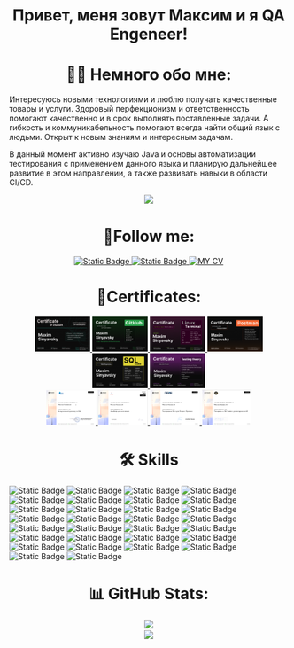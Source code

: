 <div align="center">

# Привет, меня зовут Максим и я QA Engeneer!

</div>
<div align="center">
  
# :technologist: Немного обо мне:

</div>

Интересуюсь новыми технологиями и люблю получать качественные товары и услуги. Здоровый перфекционизм и ответственность помогают качественно и в срок выполнять поставленные задачи. А гибкость и коммуникабельность помогают всегда найти общий язык с людьми. Открыт к новым знаниям и интересным задачам.

В данный момент активно изучаю Java и основы автоматизации тестирования c применением данного языка и планирую дальнейшее развитие в этом направлении, а также развивать навыки в области CI/CD.

<div id="header" align="center">
<img src="https://media.giphy.com/media/zhYSVCirREeIZtONCI/giphy.gif" width="170"/>
  
# 📩Follow me:

[![Static Badge](https://img.shields.io/badge/telegram-black?style=for-the-badge&logo=telegram&logoColor=blue&logoSize=auto)
](https://t.me/MaximSinyavsky)
[![Static Badge](https://img.shields.io/badge/Linkedin-black?style=for-the-badge&logo=Linkedin&logoColor=blue&logoSize=auto)
](https://www.linkedin.com/in/maxim-sinyavsky-42b220234/)
[![MY CV](https://img.shields.io/badge/My%20CV-black?style=for-the-badge&logo=readme&logoColor=blue&logoSize=auto)
](https://kaliningrad.hh.ru/resume/2a9d6076ff08f5e6c80039ed1f487943595661?hhtmFrom=resume_list)
</div>
<div align="center">
  
# 📃Certificates:

</div>

<div align="center">
  
  <a href="https://github.com/MaximSinyavsky/MaximSinyavsky/blob/main/assets/certificates/vadim-ksendzov-course-certificate-maxim-sinyavsky-final.png">
  <img src="https://github.com/MaximSinyavsky/MaximSinyavsky/blob/main/assets/certificates/vadim-ksendzov-course-certificate-maxim-sinyavsky-final.png" alt="final" width="100">
  </a>  
  
  <a href="https://github.com/MaximSinyavsky/MaximSinyavsky/blob/main/assets/certificates/vadim-ksendzov-course-certificate-maxim-sinyavsky-git.png">
  <img src="https://github.com/MaximSinyavsky/MaximSinyavsky/blob/main/assets/certificates/vadim-ksendzov-course-certificate-maxim-sinyavsky-git.png" alt="Git" width="100">
  </a>
  
  <a href="https://github.com/MaximSinyavsky/MaximSinyavsky/blob/main/assets/certificates/vadim-ksendzov-course-certificate-maxim-sinyavsky-linux-terminal.png">
  <img src="https://github.com/MaximSinyavsky/MaximSinyavsky/blob/main/assets/certificates/vadim-ksendzov-course-certificate-maxim-sinyavsky-linux-terminal.png" alt="Linux terminal" width="100">
  </a>
  
  <a href="https://github.com/MaximSinyavsky/MaximSinyavsky/blob/main/assets/certificates/vadim-ksendzov-course-certificate-maxim-sinyavsky-postman.png">
  <img src="https://github.com/MaximSinyavsky/MaximSinyavsky/blob/main/assets/certificates/vadim-ksendzov-course-certificate-maxim-sinyavsky-postman.png" alt="Postman" width="100">
  </a>
  
  <a href="https://github.com/MaximSinyavsky/MaximSinyavsky/blob/main/assets/certificates/vadim-ksendzov-course-certificate-maxim-sinyavsky-sql.png">
  <img src="https://github.com/MaximSinyavsky/MaximSinyavsky/blob/main/assets/certificates/vadim-ksendzov-course-certificate-maxim-sinyavsky-sql.png" alt="SQL" width="100">
  </a>

  <a href="https://github.com/MaximSinyavsky/MaximSinyavsky/blob/main/assets/certificates/vadim-ksendzov-course-certificate-maxim-sinyavsky-test-theory.png">
  <img src="https://github.com/MaximSinyavsky/MaximSinyavsky/blob/main/assets/certificates/vadim-ksendzov-course-certificate-maxim-sinyavsky-test-theory.png" alt="testing theory" width="100">
  </a>
  
  <br>
  
  <a href="https://github.com/MaximSinyavsky/MaximSinyavsky/blob/main/assets/certificates/stepik-certificate-interactive-SQL-trainer.png">
  <img src="https://github.com/MaximSinyavsky/MaximSinyavsky/blob/main/assets/certificates/stepik-certificate-interactive-SQL-trainer.png" alt="SQL" width="90">
  </a>

  <a href="https://github.com/MaximSinyavsky/MaximSinyavsky/blob/main/assets/certificates/stepik-certificate-javaScript-for-beginners.png">
  <img src="https://github.com/MaximSinyavsky/MaximSinyavsky/blob/main/assets/certificates/stepik-certificate-javaScript-for-beginners.png" alt="JavaScript" width="90">
  </a>
  
   <a href="https://github.com/MaximSinyavsky/MaximSinyavsky/blob/main/assets/certificates/stepik-certificate-software-testing-from-scratch-theory%2Bpractice.png">
  <img src="https://github.com/MaximSinyavsky/MaximSinyavsky/blob/main/assets/certificates/stepik-certificate-software-testing-from-scratch-theory%2Bpractice.png" alt="Testing" width="90">
  </a>
  
  <a href="https://github.com/MaximSinyavsky/MaximSinyavsky/blob/main/assets/certificates/stepik-certificate-postman-for-api-testing.png">
  <img src="https://github.com/MaximSinyavsky/MaximSinyavsky/blob/main/assets/certificates/stepik-certificate-postman-for-api-testing.png" alt="Postman" width="90">
  </a>
  
</div>

<div align="center">
  
# 🛠 Skills

</div>
  
![Static Badge](https://img.shields.io/badge/git-black?style=for-the-badge&logo=git&logoColor=blue&logoSize=auto)
![Static Badge](https://img.shields.io/badge/github-black?style=for-the-badge&logo=github&logoColor=blue&logoSize=auto)
![Static Badge](https://img.shields.io/badge/githubactions-black?style=for-the-badge&logo=githubactions&logoColor=blue&logoSize=auto)
![Static Badge](https://img.shields.io/badge/devtools-black?style=for-the-badge&logo=googlechrome&logoColor=blue&logoSize=auto)
![Static Badge](https://img.shields.io/badge/postman-black?style=for-the-badge&logo=postman&logoColor=blue&logoSize=auto)
![Static Badge](https://img.shields.io/badge/newman-black?style=for-the-badge&logo=newman&logoColor=blue&logoSize=auto)
![Static Badge](https://img.shields.io/badge/swagger-black?style=for-the-badge&logo=swagger&logoColor=blue&logoSize=auto)
![Static Badge](https://img.shields.io/badge/dbeaver-black?style=for-the-badge&logo=dbeaver&logoColor=blue&logoSize=auto)
![Static Badge](https://img.shields.io/badge/mysql-black?style=for-the-badge&logo=mysql&logoColor=blue&logoSize=auto)
![Static Badge](https://img.shields.io/badge/postgresql-black?style=for-the-badge&logo=postgresql&logoColor=blue&logoSize=auto)
![Static Badge](https://img.shields.io/badge/redis-black?style=for-the-badge&logo=redis&logoColor=blue&logoSize=auto)
![Static Badge](https://img.shields.io/badge/charles-black?style=for-the-badge&logo=charles&logoColor=blue&logoSize=auto)
![Static Badge](https://img.shields.io/badge/fiddler-black?style=for-the-badge&logo=fiddler&logoColor=blue&logoSize=auto)
![Static Badge](https://img.shields.io/badge/jmeter-black?style=for-the-badge&logo=apachejmeter&logoColor=blue&logoSize=auto)
![Static Badge](https://img.shields.io/badge/jira-black?style=for-the-badge&logo=jira&logoColor=blue&logoSize=auto)
![Static Badge](https://img.shields.io/badge/qase-black?style=for-the-badge&logo=qase&logoColor=blue&logoSize=auto)
![Static Badge](https://img.shields.io/badge/notion-black?style=for-the-badge&logo=notion&logoColor=blue&logoSize=auto)
![Static Badge](https://img.shields.io/badge/googledocs-black?style=for-the-badge&logo=googledocs&logoColor=blue&logoSize=auto)
![Static Badge](https://img.shields.io/badge/confluence-black?style=for-the-badge&logo=confluence&logoColor=blue&logoSize=auto)
![Static Badge](https://img.shields.io/badge/sentry-black?style=for-the-badge&logo=sentry&logoColor=blue&logoSize=auto)
![Static Badge](https://img.shields.io/badge/datadog-black?style=for-the-badge&logo=datadog&logoColor=blue&logoSize=auto)
![Static Badge](https://img.shields.io/badge/kibana-black?style=for-the-badge&logo=kibana&logoColor=blue&logoSize=auto)
![Static Badge](https://img.shields.io/badge/grafana-black?style=for-the-badge&logo=grafana&logoColor=blue&logoSize=auto)
![Static Badge](https://img.shields.io/badge/markdown-black?style=for-the-badge&logo=markdown&logoColor=blue&logoSize=auto)
![Static Badge](https://img.shields.io/badge/javascript-black?style=for-the-badge&logo=javascript&logoColor=blue&logoSize=auto)
![Static Badge](https://img.shields.io/badge/intellijidea-black?style=for-the-badge&logo=intellijidea&logoColor=blue&logoSize=auto)
![Static Badge](https://img.shields.io/badge/java-black?style=for-the-badge&logo=java&logoColor=blue&logoSize=auto)
![Static Badge](https://img.shields.io/badge/selenide-black?style=for-the-badge&logo=selenide&logoColor=blue&logoSize=auto)
![Static Badge](https://img.shields.io/badge/restassured-black?style=for-the-badge&logo=restassured&logoColor=blue&logoSize=auto)
![Static Badge](https://img.shields.io/badge/junite5-black?style=for-the-badge&logo=junite5&logoColor=blue&logoSize=auto)

<div align="center">
  
# 📊 GitHub Stats:
![](https://github-readme-stats.vercel.app/api?username=MaximSinyavsky&show_icons=true&theme=shadow_green&hide_border=false&include_all_commits=true&count_private=true)
<br/>
![](https://github-readme-stats.vercel.app/api/top-langs/?username=MaximSinyavsky&layout=compact&theme=shadow_green)

</div>
